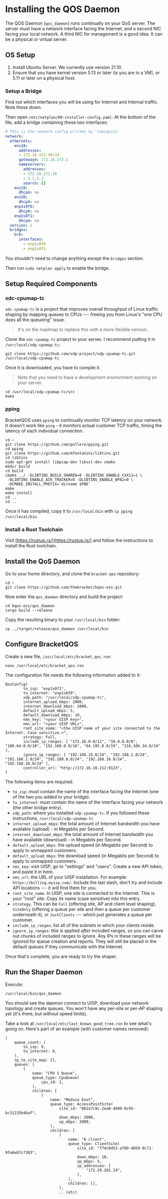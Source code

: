 # Installing the QOS Daemon

The QOS Daemon (`qos_daemon`) runs continually on your QoS server. The server must have a network interface facing the Internet, and a second NIC facing your local network. A third NIC for management is a good idea. It can be a physical or virtual server.

## OS Setup

1. Install Ubuntu Server. We currently use version 21.10.
2. Ensure that you have kernel version 5.13 or later (is you are in a VM), or 5.11 or later on a physical host.

### Setup a Bridge

Find out which interfaces you will be using for Internet and Internal traffic. Note these down.

Then open `/etc/netplan/00-installer-config.yaml`. At the bottom of the file, add a bridge containing these two interfaces:

```yaml
# This is the network config written by 'subiquity'
network:
  ethernets:
    ens18:
      addresses:
      - 172.16.172.49/24
      gateway4: 172.16.172.1
      nameservers:
        addresses:
        - 172.16.172.16
        - 1.1.1.1
        search: []
    ens19:
      dhcp4: no
    ens20:
      dhcp4: no
    enp1s0f0:
      dhcp4: no
    enp1s0f1:
      dhcp4: no
  version: 2
  bridges:
    br0:
      interfaces:
        - enp1s0f0
        - enp1s0f1
```

You shouldn't need to change anything except the `bridges` section.

Then run `sudo netplan apply` to enable the bridge.

## Setup Required Components

### xdc-cpumap-tc

`xdc-cpumap-tc` is a project that improves overall throughput of Linux traffic shaping by mapping queues to CPUs --- freeing you from Linux's "one CPU does all the queueing" issue.

> It's on the roadmap to replace this with a more flexible version.

Clone the `xdc-cpumap-tc` project to your server. I recommend putting it in `/usr/local/xdp-cpumap-tc`:

```
git clone https://github.com/xdp-project/xdp-cpumap-tc.git /usr/local/xdp-cpumap-tc
```

Once it is downloaded, you have to compile it.

> Note that you need to have a development environment working on your server.

```
cd /usr/local/xdp-cpumap-tc/src
make
```

### pping

BracketQOS uses `pping` to continually monitor TCP latency on your network. It doesn't work like `ping` - it monitors actual customer TCP traffic, timing the latency of each individual connection.

```
cd ~
git clone https://github.com/pollere/pping.git
cd pping
git clone https://github.com/mfontanini/libtins.git
cd libtins
sudo apt-get install libpcap-dev libssl-dev cmake
mkdir build
cd build
cmake ../ -DLIBTINS_BUILD_SHARED=0 -DLIBTINS_ENABLE_CXX11=1 \
 -DLIBTINS_ENABLE_ACK_TRACKER=0 -DLIBTINS_ENABLE_WPA2=0 \
 -DCMAKE_INSTALL_PREFIX=`dirname $PWD`
make
make install
cd ..
cd ..
```

Once it has compiled, copy it to `/usr/local/bin` with `cp pping /usr/local/bin`.

### Install a Rust Toolchain

Visit [https://rustup.rs/](https://rustup.rs/) and follow the instructions to install the Rust toolchain.

## Install the QoS Daemon

Go to your home directory, and clone the `bracket-qos` repository:

```
cd ~
git clone https://github.com/thebracket/bqos-oss.git
```

Now enter the `qos_daemon` directory and build the project:

```
cd bqos-oss/qos_daemon
cargo build --release
```

Copy the resulting binary to your `/usr/local/bin` folder:

```
cp ../target/release/qos_daemon /usr/local/bin
```

## Configure BracketQOS

Create a new file, `/usr/local/etc/bracket_qos.ron`:

```
nano /usr/local/etc/bracket_qos.ron
```

The configuration file needs the following information added to it:

```ron
QosConfig(
        to_isp: "enp1s0f1",
        to_internet: "enp1s0f0",
        xdp_path: "/usr/local/xdp-cpumap-tc",
        internet_upload_mbps: 2000,
        internet_download_mbps: 2000,
        default_upload_mbps: 5,
        default_download_mbps: 10,
        nms_key: "<your UISP key>",
        nms_url: "<your UISP URL>",
        root_site_name: "<the UISP name of your site connected to the Internet. Case sensitive.>",
        strategy: Full,
        include_ip_ranges: [ "172.16.0.0/12", "10.0.0.0/8", "100.64.0.0/10", "192.168.0.0/16", "64.195.0.0/19", "216.106.34.0/24" ],
        ignore_ip_ranges: [ "192.168.15.0/24", "192.168.2.0/24", "192.168.1.0/24", "192.168.0.0/24", "192.168.16.0/24", "192.168.10.0/24" ],
        controller_url: "http://172.16.10.212:9123",
)
```

The following items are required:

* `to_isp`: *must* contain the name of the interface facing the Internet (one of the two you added to your bridge).
* `to_internet`: *must* contain the name of the interface facing your network (the other bridge entry).
* `xdp_path`: where you installed `xdp-cpumap-tc`. If you followed these instructions, `/usr/local/xdp-cpumap-tc`
* `internet_upload_mbps`: the total amount of Internet bandwidth you have available (upload) - in Megabits per Second.
* `internet_download_mbps`: the total amount of Internet bandwidth you have available (download) - in Megabits per Second.
* `default_upload_mbps`: the upload speed (in Megabits per Second) to apply to unmapped customers.
* `default_upload_mbps`: the download speed (in Megabits per Second) to apply to unmapped customers.
* `nms_key`: visit UISP, go to "settings" and "users". Create a new API token, and paste it in here.
* `nms_url`: the URL of your UISP installation. For example: `https://billing.myisp.com/`. Include the last slash, don't try and include API locations --- it will find them for you.
* `root_site_name`. In UISP, one site is connected to the Internet. This is your "root" site. Copy its name (case sensitive) into this entry.
* `strategy`. This can be `Full` (offering site, AP and client level shaping), `SiteOnly` (offering a queue per site and then a queue per customer underneath it), or `JustClients` --- which just generates a queue per customer.
* `include_ip_ranges`: list all of the subnets in which your clients reside.
* `ignore_ip_ranges`: this is applied *after* included ranges, so you can carve out chunks of included ranges to ignore. Any IPs in these ranges will be ignored for queue creation and reports. They will still be placed in the default queues if they communicate with the Internet.

Once that's complete, you are ready to try the shaper.

## Run the Shaper Daemon

Execute:

```
/usr/local/bin/qos_daemon
```

You should see the daemon connect to UISP, download your network topology and create queues. You won't have any per-site or per-AP shaping yet (it's there, but without speed limits).

Take a look at `/usr/local/etc/last_known_good_tree.ron` to see what's going on. Here's part of an example (with customer names removed):

```ron
(
    queue_count: (
        to_isp: 9,
        to_internet: 9,
    ),
    ip_to_site_map: {},
    queues: [
        (
            name: "CPU 1 Queue",
            queue_type: CpuQueue(
                cpu_id: 1,
            ),
            children: [
                (
                    name: "Medusa East",
                    queue_type: AccessPointSite(
                        site_id: "062a7c9c-2ea0-4899-8c95-bc31235b4baf",
                        down_mbps: 2000,
                        up_mbps: 2000,
                    ),
                    children: [
                        (
                            name: "A client",
                            queue_type: ClientSite(
                                site_id: "f7dc8d53-af89-4059-9c71-9fa6e07cf303",
                                down_mbps: 10,
                                up_mbps: 5,
                                ip_addresses: [
                                    "172.29.201.14",
                                ],
                            ),
                            children: [],
                        ),
                        .. (etc)
```
